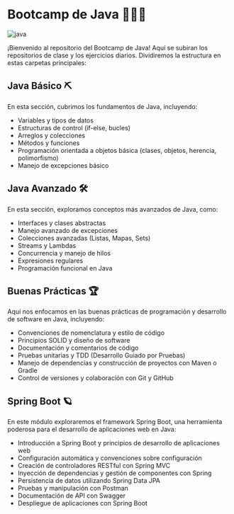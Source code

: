 # Bootcamp de Java 🚀🚀🚀

  ![java](https://i.imgur.com/CJQNL7B.png)

¡Bienvenido al repositorio del Bootcamp de Java! Aquí se subiran los repositorios de clase y los ejercicios diarios.
Dividiremos la estructura en estas carpetas principales:

## Java Básico ⛏

En esta sección, cubrimos los fundamentos de Java, incluyendo:

- Variables y tipos de datos
- Estructuras de control (if-else, bucles)
- Arreglos y colecciones
- Métodos y funciones
- Programación orientada a objetos básica (clases, objetos, herencia, polimorfismo)
- Manejo de excepciones básico

## Java Avanzado 🛠

En esta sección, exploramos conceptos más avanzados de Java, como:

- Interfaces y clases abstractas
- Manejo avanzado de excepciones
- Colecciones avanzadas (Listas, Mapas, Sets)
- Streams y Lambdas
- Concurrencia y manejo de hilos
- Expresiones regulares
- Programación funcional en Java

## Buenas Prácticas 🏆

Aquí nos enfocamos en las buenas prácticas de programación y desarrollo de software en Java, incluyendo:

- Convenciones de nomenclatura y estilo de código
- Principios SOLID y diseño de software
- Documentación y comentarios de código
- Pruebas unitarias y TDD (Desarrollo Guiado por Pruebas)
- Manejo de dependencias y construcción de proyectos con Maven o Gradle
- Control de versiones y colaboración con Git y GitHub

## Spring Boot 🪐

En este módulo exploraremos el framework Spring Boot, una herramienta poderosa para el desarrollo de aplicaciones web en Java:

- Introducción a Spring Boot y principios de desarrollo de aplicaciones web
- Configuración automática y convenciones sobre configuración
- Creación de controladores RESTful con Spring MVC
- Inyección de dependencias y gestión de componentes con Spring
- Persistencia de datos utilizando Spring Data JPA
- Pruebas y manipulación con Postman
- Documentación de API con Swagger
- Despliegue de aplicaciones con Spring Boot
